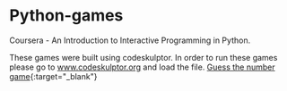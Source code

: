 # Python-games
Coursera - An Introduction to Interactive Programming in Python.

These games were built using codeskulptor. In order to run these games please go to www.codeskulptor.org and load the file.
[Guess the number game](http://www.codeskulptor.org/#user40_zieYMLwhjd_1.py){:target="_blank"}
